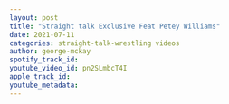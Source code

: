 ```yaml
---
layout: post
title: "Straight talk Exclusive Feat Petey Williams"
date: 2021-07-11
categories: straight-talk-wrestling videos
author: george-mckay
spotify_track_id: 
youtube_video_id: pn2SLmbcT4I
apple_track_id: 
youtube_metadata: 
---
```

